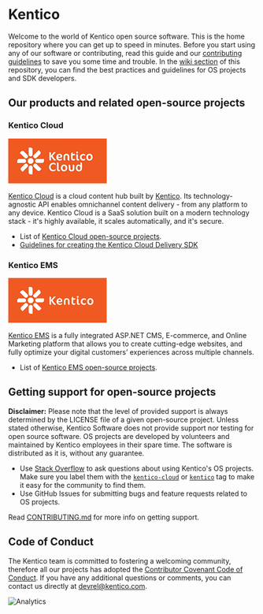# Kentico

Welcome to the world of Kentico open source software. This is the home repository where you can get up to speed in minutes. Before you start using any of our software or contributing, read this guide and our [contributing guidelines](https://github.com/Kentico/Home/blob/master/CONTRIBUTING.md) to save you some time and trouble. In the [wiki section](https://github.com/Kentico/Home/wiki) of this repository, you can find the best practices and guidelines for OS projects and SDK developers. 

## Our products and related open-source projects
### Kentico Cloud
![Kentico Cloud logo](https://github.com/Kentico/Home/blob/master/images/kentico_cloud_logotype_RGB_200px.png)

[Kentico Cloud](https://kenticocloud.com/) is a cloud content hub built by [Kentico](https://www.kentico.com/). Its technology-agnostic API enables omnichannel content delivery - from any platform to any device. Kentico Cloud is a SaaS solution built on a modern technology stack - it's highly available, it scales automatically, and it's secure.

* List of [Kentico Cloud open-source projects](https://github.com/topics/kentico-cloud).
* [Guidelines for creating the Kentico Cloud Delivery SDK](https://github.com/Kentico/Home/wiki/Guidelines-for-SDK-developers)


### Kentico EMS
![Kentico EMS logo](https://github.com/Kentico/Home/blob/master/images/kentico_rgb_small_200px.png)

[Kentico EMS](https://www.kentico.com/) is a fully integrated ASP.NET CMS, E-commerce, and Online Marketing platform that allows you to create cutting-edge websites, and fully optimize your digital customers’ experiences across multiple channels.

* List of [Kentico EMS open-source projects](https://github.com/topics/kentico-ems).

## Getting support for open-source projects

**Disclaimer:** Please note that the level of provided support is always determined by the LICENSE file of a given open-source project. Unless stated otherwise, Kentico Software does not provide support nor testing for open source software. OS projects are developed by volunteers and maintained by Kentico employees in their spare time. The software is distributed as it is, without any guarantee.

- Use [Stack Overflow](https://stackoverflow.com/) to ask questions about using Kentico's OS projects. Make sure you label them with the [`kentico-cloud`](https://stackoverflow.com/questions/ask?tags=kentico-cloud) or [`kentico`](https://stackoverflow.com/questions/ask?tags=kentico) tag to make it easy for the community to find them.
- Use GitHub Issues for submitting bugs and feature requests related to OS projects.

Read [CONTRIBUTING.md](https://github.com/Kentico/Home/blob/master/CONTRIBUTING.md#where-to-get-support) for more info on getting support.

## Code of Conduct

The Kentico team is committed to fostering a welcoming community, therefore all our projects has adopted the [Contributor Covenant Code of Conduct](https://github.com/Kentico/Home/blob/master/CODE_OF_CONDUCT.md). If you have any additional questions or comments, you can contact us directly at devrel@kentico.com.

![Analytics](https://kentico-ga-beacon.azurewebsites.net/api/UA-69014260-4/Kentico/Home?pixel)
